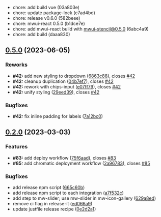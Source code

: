 -   chore: add build vue (03a803e)
-   chore: update package-lock (c7ad4bd)
-   chore: release v0.6.0 (582beee)
-   chore: mwui-react 0.5.0 (b1dce7e)
-   chore: add mwui-react build with mwui-stencil@0.5.0 (6abc4a9)
-   chore: add build (daaa830)

## [0.5.0](https://github.com/MaibornWolff/mwui/compare/v0.3.1...v0.5.0) (2023-06-05)

### Reworks

-   **#42:** add new styling to dropdown ([6863c88](https://github.com/MaibornWolff/mwui/commit/6863c884354222e181e702e7050d16b87e425139)), closes [#42](https://github.com/MaibornWolff/mwui/issues/42)
-   **#42:** cleanup duplication ([04b7ef7](https://github.com/MaibornWolff/mwui/commit/04b7ef7a95c268f0b163e51f6f94854af344cd6e)), closes [#42](https://github.com/MaibornWolff/mwui/issues/42)
-   **#42:** rework with chips-input ([e07ff79](https://github.com/MaibornWolff/mwui/commit/e07ff79259e5652d7d7a85a15d90898198213068)), closes [#42](https://github.com/MaibornWolff/mwui/issues/42)
-   **#42:** unify styling ([29eed39](https://github.com/MaibornWolff/mwui/commit/29eed390f2b30c439440bd74ed39f7fc49607be7)), closes [#42](https://github.com/MaibornWolff/mwui/issues/42)

### Bugfixes

-   **#42:** fix inline padding for labels ([7a12bc0](https://github.com/MaibornWolff/mwui/commit/7a12bc0653cc5aeef02299c8afc334db9481060f))

## [0.2.0](https://github.com/MaibornWolff/mwui/compare/v0.1.12...v0.2.0) (2023-03-03)

### Features

-   **#83:** add deploy workflow ([75f6aad](https://github.com/MaibornWolff/mwui/commit/75f6aad67afb473c703ac599f0abaa04b6a9b362)), closes [#83](https://github.com/MaibornWolff/mwui/issues/83)
-   **#85:** add chromatic deployment workflow ([2a96783](https://github.com/MaibornWolff/mwui/commit/2a967835a49a9e97a96417462171f73a01be5de6)), closes [#85](https://github.com/MaibornWolff/mwui/issues/85)

### Bugfixes

-   add release npm script ([665c60b](https://github.com/MaibornWolff/mwui/commit/665c60be1a5ae94ec6ec48c351357beac8f453d5))
-   add release npm script to each integration ([a7f532c](https://github.com/MaibornWolff/mwui/commit/a7f532c2c1bb2716be075e8845f3451704defe75))
-   add step to mw-slider; use mw-slider in mw-icon-gallery ([629a8ed](https://github.com/MaibornWolff/mwui/commit/629a8ed8d2397b37fc72a574bc69f1722d36d96a))
-   remove ci flag in release-it ([ed066a9](https://github.com/MaibornWolff/mwui/commit/ed066a96199aba5b7a19df84aeb4a6bafb205670))
-   update justfile release recipe ([0e2d2a1](https://github.com/MaibornWolff/mwui/commit/0e2d2a121d9369e30d6ff57c7264c7c02612d8e4))
